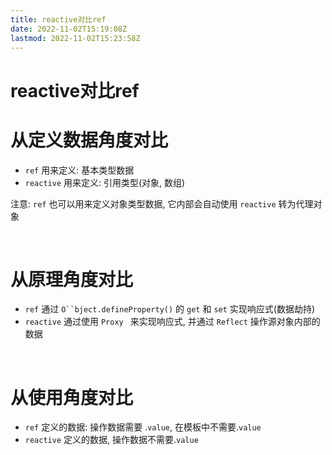 ```yaml
---
title: reactive对比ref
date: 2022-11-02T15:19:08Z
lastmod: 2022-11-02T15:23:58Z
---
```


# reactive对比ref

# 从定义数据角度对比

* ​`ref` ​用来定义: 基本类型数据
* ​`reactive` ​用来定义: 引用类型(对象, 数组)

注意: `ref` ​也可以用来定义对象类型数据, 它内部会自动使用 `reactive` ​转为代理对象

‍

# 从原理角度对比

* ​`ref` ​通过 `O``bject.defineProperty()`​ 的 `get` ​和 `set` ​实现响应式(数据劫持)
* ​`reactive` ​通过使用 `Proxy ​` ​来实现响应式, 并通过 `Reflect` ​操作源对象内部的数据

‍

# 从使用角度对比

* ​`ref` ​定义的数据: 操作数据需要 .`value`​, 在模板中不需要.`value`​
* ​`reactive` ​定义的数据, 操作数据不需要.`value`​

‍
